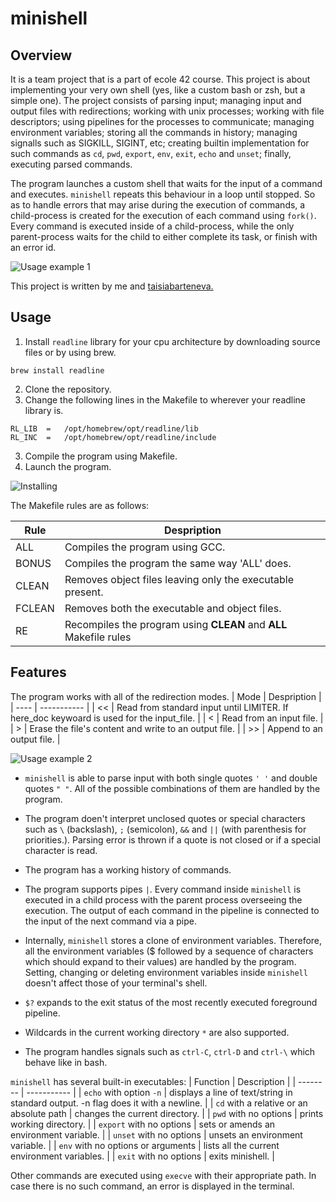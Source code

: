 # minishell

## Overview

It is a team project that is a part of ecole 42 course. This project is about implementing 
your very own shell (yes, like a custom bash or zsh, but a simple one). The project consists of parsing input; 
managing input and output files with redirections; working with unix processes; working with file 
descriptors; using pipelines for the processes to communicate; managing environment variables; 
storing all the commands in history; managing signalls such as SIGKILL, SIGINT, etc; creating 
builtin implementation for such commands as `cd`, `pwd`, `export`, `env`, `exit`, `echo` and `unset`;
finally, executing parsed commands.

The program launches a custom shell that waits for the input of a command and executes. 
`minishell` repeats this behaviour in a loop until stopped. So as to handle errors that may arise 
during the execution of commands, a child-process is created for the execution of each command 
using `fork()`. Every command is executed inside of a child-process, while the only parent-process 
waits for the child to either complete its task, or finish with an error id.

![Usage example 1](https://user-images.githubusercontent.com/75085822/205712874-f6d15ac7-53db-43a4-9413-48073c700968.gif)

This project is written by me and [taisiabarteneva.](https://github.com/taisiabarteneva)

## Usage

1. Install `readline` library for your cpu architecture by downloading source files or by using brew.
```
brew install readline
```
2. Clone the repository.
3. Change the following lines in the Makefile to wherever your readline library is.
```
RL_LIB	=	/opt/homebrew/opt/readline/lib
RL_INC	=	/opt/homebrew/opt/readline/include
```
3. Compile the program using Makefile.
4. Launch the program.

![Installing](https://user-images.githubusercontent.com/75085822/205630953-c8e02e04-f3f7-49a9-935e-e2f33eeb4f95.gif)

The Makefile rules are as follows:

| Rule | Despription |
| ---- | ----------- |
| ALL | Compiles the program using GCC. |
| BONUS | Compiles the program the same way 'ALL' does. |
| CLEAN | Removes object files leaving only the executable present. |
| FCLEAN | Removes both the executable and object files. |
| RE | Recompiles the program using **CLEAN** and **ALL** Makefile rules |

## Features

The program works with all of the redirection modes.
| Mode | Despription |
| ---- | ----------- |
| << | Read from standard input until LIMITER. If here_doc keywoard is used for the input_file. |
| < | Read from an input file. |
| \> | Erase the file's content and write to an output file. |
| \>> | Append to an output file. |

![Usage example 2](https://user-images.githubusercontent.com/75085822/205715147-4fbd5458-831b-4f1b-8bbf-d4494061abfa.gif)

- `minishell` is able to parse input with both single quotes `' '` and double quotes `" "`.
All of the possible combinations of them are handled by the program.

- The program doen't interpret unclosed quotes or special characters such as `\` (backslash), `;`
(semicolon), `&&` and `||` (with parenthesis for priorities.). Parsing error is thrown if a quote 
is not closed or if a special character is read.

- The program has a working history of commands.

- The program supports pipes `|`. Every command inside `minishell` is executed in a child process with
the parent process overseeing the execution. The output of each command in the pipeline is
connected to the input of the next command via a pipe.

- Internally, `minishell` stores a clone of environment variables. Therefore, all the environment variables ($ followed by
a sequence of characters which should expand to their values) are handled by the program. Setting, changing or 
deleting environment variables inside `minishell` doesn't affect those of your terminal's shell.

- `$?` expands to the exit status of the most recently executed foreground pipeline.

- Wildcards in the current working directory `*` are also supported.

- The program handles signals such as `ctrl-C`, `ctrl-D` and `ctrl-\` which behave like in bash.

`minishell` has several built-in executables:
| Function | Description |
| -------- | ----------- |
| `echo` with option `-n` | displays a line of text/string in standard output. -n flag does it with a newline. |
| `cd` with a relative or an absolute path | changes the current directory. |
| `pwd` with no options | prints working directory. |
| `export` with no options | sets or amends an environment variable. |
| `unset` with no options | unsets an environment variable. |
| `env` with no options or arguments | lists all the current environment variables. |
| `exit` with no options | exits minishell. |

Other commands are executed using `execve` with their appropriate path. 
In case there is no such command, an error is displayed in the terminal.
